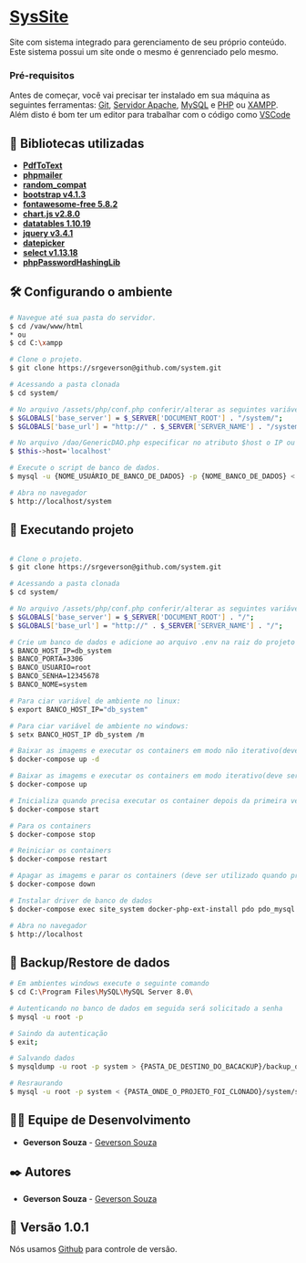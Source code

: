 # <a href="http://mystore-app.ddns.net/SysSite/">SysSite</a>
Site com sistema integrado para gerenciamento de seu próprio conteúdo.
Este sistema possui um site onde o mesmo é genrenciado pelo mesmo.

### Pré-requisitos

Antes de começar, você vai precisar ter instalado em sua máquina as seguintes ferramentas:
[Git](https://git-scm.com), [Servidor Apache](https://httpd.apache.org/download.cgi), [MySQL](https://www.mysql.com/downloads/) e [PHP](https://www.php.net/downloads.php) ou [XAMPP](https://www.apachefriends.org/). 
Além disto é bom ter um editor para trabalhar com o código como [VSCode](https://code.visualstudio.com/)

## 🔧 Bibliotecas utilizadas

* **[PdfToText](https://www.phpclasses.org/package/9732-PHP-Extract-text-contents-from-PDF-files.html)**
* **[phpmailer](https://github.com/PHPMailer/PHPMailer)**
* **[random_compat]()**
* **[bootstrap v4.1.3](https://getbootstrap.com/)**
* **[fontawesome-free 5.8.2](https://fontawesome.com)**
* **[chart.js v2.8.0](https://www.chartjs.org)**
* **[datatables 1.10.19](https://www.datatables.net/)**
* **[jquery v3.4.1](https://jquery.com/)**
* **[datepicker](https://www.eyecon.ro/bootstrap-datepicker/)**
* **[select v1.13.18](https://developer.snapappointments.com/bootstrap-select/)**
* **[phpPasswordHashingLib](https://github.com/superandrew/phpPasswordHashingLib)**

## 🛠️ Configurando o ambiente

```bash
# Navegue até sua pasta do servidor.
$ cd /vaw/www/html
* ou
$ cd C:\xampp

# Clone o projeto.
$ git clone https://srgeverson@github.com/system.git

# Acessando a pasta clonada
$ cd system/

# No arquivo /assets/php/conf.php conferir/alterar as seguintes variáveis globais para a seguinte maneira
$ $GLOBALS['base_server'] = $_SERVER['DOCUMENT_ROOT'] . "/system/";
$ $GLOBALS['base_url'] = "http://" . $_SERVER['SERVER_NAME'] . "/system/";

# No arquivo /dao/GenericDAO.php especificar no atributo $host o IP ou nome do domínio
$ $this->host='localhost' 

# Execute o script de banco de dados.
$ mysql -u {NOME_USUÁRIO_DE_BANCO_DE_DADOS} -p {NOME_BANCO_DE_DADOS} < /system/sql/system.sql

# Abra no navegador
$ http://localhost/system

```

## 🎲 Executando projeto

```bash

# Clone o projeto.
$ git clone https://srgeverson@github.com/system.git

# Acessando a pasta clonada
$ cd system/

# No arquivo /assets/php/conf.php conferir/alterar as seguintes variáveis globais para a seguinte maneira
$ $GLOBALS['base_server'] = $_SERVER['DOCUMENT_ROOT'] . "/";
$ $GLOBALS['base_url'] = "http://" . $_SERVER['SERVER_NAME'] . "/";

# Crie um banco de dados e adicione ao arquivo .env na raiz do projeto as seguintes configurações: 
$ BANCO_HOST_IP=db_system
$ BANCO_PORTA=3306
$ BANCO_USUARIO=root
$ BANCO_SENHA=12345678
$ BANCO_NOME=system

# Para ciar variável de ambiente no linux:
$ export BANCO_HOST_IP="db_system"

# Para ciar variável de ambiente no windows:
$ setx BANCO_HOST_IP db_system /m

# Baixar as imagems e executar os containers em modo não iterativo(deve ser utilizado na primeira execução)
$ docker-compose up -d

# Baixar as imagems e executar os containers em modo iterativo(deve ser utilizado na primeira execução)
$ docker-compose up

# Inicializa quando precisa executar os container depois da primeira vez
$ docker-compose start

# Para os containers
$ docker-compose stop

# Reiniciar os containers
$ docker-compose restart

# Apagar as imagems e parar os containers (deve ser utilizado quando precisar recriar as imagens)
$ docker-compose down

# Instalar driver de banco de dados
$ docker-compose exec site_system docker-php-ext-install pdo pdo_mysql mysqli

# Abra no navegador
$ http://localhost

```

## 📃 Backup/Restore de dados

```bash
# Em ambientes windows execute o seguinte comando
$ cd C:\Program Files\MySQL\MySQL Server 8.0\

# Autenticando no banco de dados em seguida será solicitado a senha
$ mysql -u root -p

# Saindo da autenticação
$ exit;

# Salvando dados
$ mysqldump -u root -p system > {PASTA_DE_DESTINO_DO_BACACKUP}/backup_db_system.sql

# Resraurando
$ mysql -u root -p system < {PASTA_ONDE_O_PROJETO_FOI_CLONADO}/system/sql/system.sql

```

## 👨‍💻 Equipe de Desenvolvimento

* **Geverson Souza** - [Geverson Souza](https://www.linkedin.com/in/srgeverson/)
## ✒️ Autores

* **Geverson Souza** - [Geverson Souza](https://www.linkedin.com/in/srgeverson/)

## 📌 Versão 1.0.1

Nós usamos [Github](https://github.com/) para controle de versão.
